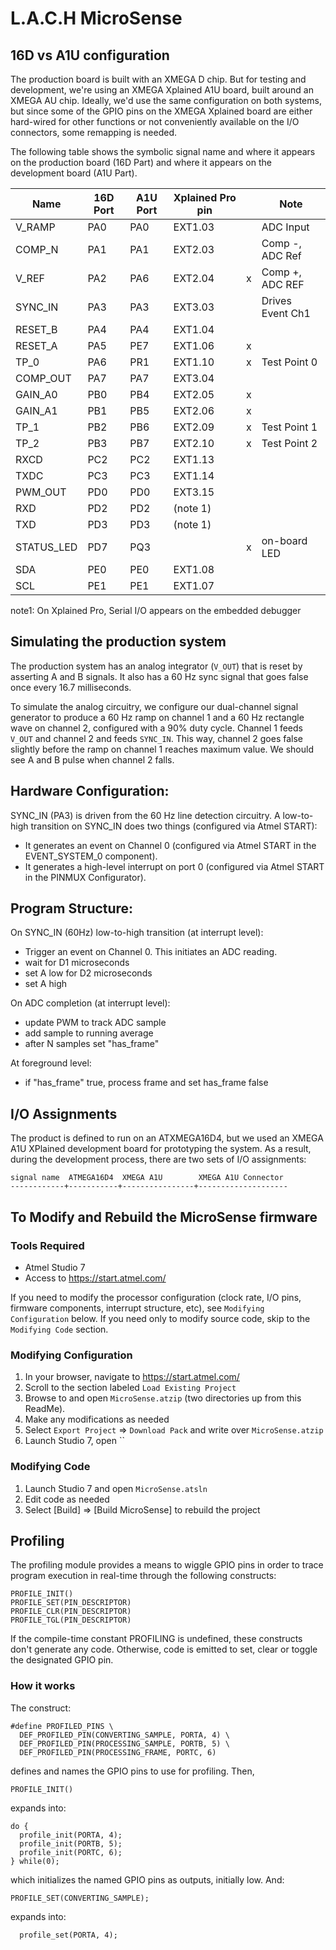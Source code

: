 # L.A.C.H MicroSense

## 16D vs A1U configuration

The production board is built with an XMEGA D chip.  But for testing and
development, we're using an XMEGA Xplained A1U board, built around an XMEGA AU
chip.  Ideally, we'd use the same configuration on both systems, but since some
of the GPIO pins on the XMEGA Xplained board are either hard-wired for other
functions or not conveniently available on the I/O connectors, some remapping
is needed.

The following table shows the symbolic signal name and where it appears on the
production board (16D Part) and where it appears on the development board (A1U
Part).

|Name      |16D Port|A1U Port|Xplained Pro pin| |Note            |
|----------|--------|--------|----------------|-|----------------|
|V_RAMP    |PA0     |PA0     |EXT1.03         | |ADC Input       |
|COMP_N    |PA1     |PA1     |EXT2.03         | |Comp -, ADC Ref |
|V_REF     |PA2     |PA6     |EXT2.04         |x|Comp +, ADC REF |
|SYNC_IN   |PA3     |PA3     |EXT3.03         | |Drives Event Ch1|
|RESET_B   |PA4     |PA4     |EXT1.04         | |                |
|RESET_A   |PA5     |PE7     |EXT1.06         |x|                |
|TP_0      |PA6     |PR1     |EXT1.10         |x|Test Point 0    |
|COMP_OUT  |PA7     |PA7     |EXT3.04         | |                |
|GAIN_A0   |PB0     |PB4     |EXT2.05         |x|                |
|GAIN_A1   |PB1     |PB5     |EXT2.06         |x|                |
|TP_1      |PB2     |PB6     |EXT2.09         |x|Test Point 1    |
|TP_2      |PB3     |PB7     |EXT2.10         |x|Test Point 2    |
|RXCD      |PC2     |PC2     |EXT1.13         | |                |
|TXDC      |PC3     |PC3     |EXT1.14         | |                |
|PWM_OUT   |PD0     |PD0     |EXT3.15         | |                |
|RXD       |PD2     |PD2     |(note 1)        | |                |
|TXD       |PD3     |PD3     |(note 1)        | |                |
|STATUS_LED|PD7     |PQ3     |                |x|on-board LED    |
|SDA       |PE0     |PE0     |EXT1.08         | |                |
|SCL       |PE1     |PE1     |EXT1.07         | |                |

note1: On Xplained Pro, Serial I/O appears on the embedded debugger

## Simulating the production system

The production system has an analog integrator (`V_OUT`) that is reset by
asserting A and B signals.  It also has a 60 Hz sync signal that goes false
once every 16.7 milliseconds.

To simulate the analog circuitry, we configure our dual-channel signal generator
to produce a 60 Hz ramp on channel 1 and a 60 Hz rectangle wave on channel 2,
configured with a 90% duty cycle.  Channel 1 feeds `V_OUT` and channel 2 and
feeds `SYNC_IN`. This way, channel 2 goes false slightly before the ramp on
channel 1 reaches maximum value.  We should see A and B pulse when channel 2
falls.

## Hardware Configuration:

SYNC_IN (PA3) is driven from the 60 Hz line detection circuitry.  A low-to-high
transition on SYNC_IN does two things (configured via Atmel START):

- It generates an event on Channel 0 (configured via Atmel START in the
  EVENT_SYSTEM_0 component).
- It generates a high-level interrupt on port 0 (configured via Atmel START in
  the PINMUX Configurator).


## Program Structure:


On SYNC_IN (60Hz) low-to-high transition (at interrupt level):
- Trigger an event on Channel 0.  This initiates an ADC reading.
- wait for D1 microseconds
- set A low for D2 microseconds
- set A high

On ADC completion (at interrupt level):
- update PWM to track ADC sample
- add sample to running average
- after N samples set "has_frame"

At foreground level:
- if "has_frame" true, process frame and set has_frame false

## I/O Assignments

The product is defined to run on an ATXMEGA16D4, but we used an XMEGA A1U
XPlained development board for prototyping the system.  As a result, during the
development process, there are two sets of I/O assignments:

```
signal name  ATMEGA16D4  XMEGA A1U        XMEGA A1U Connector
------------+-----------+----------------+--------------------
```

## To Modify and Rebuild the MicroSense firmware

### Tools Required

* Atmel Studio 7
* Access to https://start.atmel.com/

If you need to modify the processor configuration (clock rate, I/O pins,
firmware components, interrupt structure, etc), see `Modifying Configuration`
below.  If you need only to modify source code, skip to the `Modifying Code`
section.

### Modifying Configuration

1. In your browser, navigate to https://start.atmel.com/
2. Scroll to the section labeled `Load Existing Project`
3. Browse to and open `MicroSense.atzip` (two directories up from this ReadMe).
4. Make any modifications as needed
5. Select `Export Project` => `Download Pack` and write over `MicroSense.atzip`
6. Launch Studio 7, open ``

### Modifying Code

1. Launch Studio 7 and open `MicroSense.atsln`
2. Edit code as needed
3. Select [Build] => [Build MicroSense] to rebuild the project

## Profiling

The profiling module provides a means to wiggle GPIO pins in order to trace
program execution in real-time through the following constructs:

    PROFILE_INIT()
    PROFILE_SET(PIN_DESCRIPTOR)
    PROFILE_CLR(PIN_DESCRIPTOR)
    PROFILE_TGL(PIN_DESCRIPTOR)

If the compile-time constant PROFILING is undefined, these constructs don't
generate any code.  Otherwise, code is emitted to set, clear or toggle the
designated GPIO pin.


### How it works

The construct:

    #define PROFILED_PINS \
      DEF_PROFILED_PIN(CONVERTING_SAMPLE, PORTA, 4) \
      DEF_PROFILED_PIN(PROCESSING_SAMPLE, PORTB, 5) \
      DEF_PROFILED_PIN(PROCESSING_FRAME, PORTC, 6)

defines and names the GPIO pins to use for profiling.  Then,

    PROFILE_INIT()

expands into:

    do {
      profile_init(PORTA, 4);
      profile_init(PORTB, 5);
      profile_init(PORTC, 6);
    } while(0);

which initializes the named GPIO pins as outputs, initially low.  And:

    PROFILE_SET(CONVERTING_SAMPLE);

expands into:

      profile_set(PORTA, 4);
